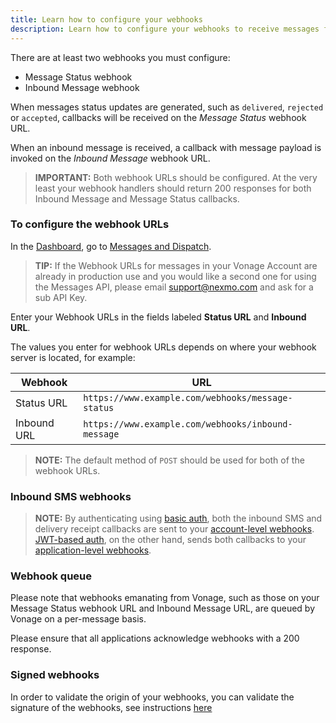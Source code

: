 ```yaml
---
title: Learn how to configure your webhooks 
description: Learn how to configure your webhooks to receive messages from your chosen channel
---
```


There are at least two webhooks you must configure:

* Message Status webhook
* Inbound Message webhook

When messages status updates are generated, such as `delivered`, `rejected` or `accepted`, callbacks will be received on the _Message Status_ webhook URL.

When an inbound message is received, a callback with message payload is invoked on the _Inbound Message_ webhook URL.

> **IMPORTANT:** Both webhook URLs should be configured. At the very least your webhook handlers should return 200 responses for both Inbound Message and Message Status callbacks.

### To configure the webhook URLs

In the [Dashboard](https://dashboard.nexmo.com), go to [Messages and Dispatch](https://dashboard.nexmo.com/messages/create-application).

> **TIP:** If the Webhook URLs for messages in your Vonage Account are already in production use and you would like a second one for using the Messages API, please email [support@nexmo.com](mailto:support@nexmo.com) and ask for a sub API Key.

Enter your Webhook URLs in the fields labeled **Status URL** and **Inbound URL**.

The values you enter for webhook URLs depends on where your webhook server is located, for example:

|Webhook | URL|
|---|---|
|Status URL | `https://www.example.com/webhooks/message-status`|
|Inbound URL | `https://www.example.com/webhooks/inbound-message`|

> **NOTE:** The default method of `POST` should be used for both of the webhook URLs.

### Inbound SMS webhooks

> **NOTE:** By authenticating using [basic auth](https://developer.vonage.com/concepts/guides/authentication#basic-authentication), both the inbound SMS and delivery receipt callbacks are sent to your [account-level webhooks](https://dashboard.nexmo.com/settings).  [JWT-based auth](https://developer.vonage.com/concepts/guides/authentication#json-web-tokens), on the other hand, sends both callbacks to your [application-level webhooks](https://dashboard.nexmo.com/applications).

### Webhook queue

Please note that webhooks emanating from Vonage, such as those on your Message Status webhook URL and Inbound Message URL, are queued by Vonage on a per-message basis.

Please ensure that all applications acknowledge webhooks with a 200 response.

### Signed webhooks

In order to validate the origin of your webhooks, you can validate the signature of the webhooks, see instructions [here](/concepts/guides/webhooks#decoding-signed-webhooks)
